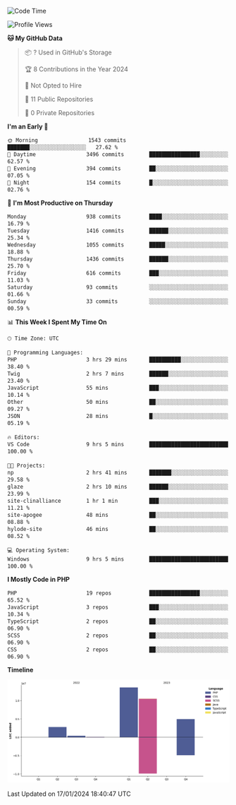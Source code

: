<!--START_SECTION:waka-->
![Code Time](http://img.shields.io/badge/Code%20Time-1%2C459%20hrs%207%20mins-blue)

![Profile Views](http://img.shields.io/badge/Profile%20Views-14-blue)

**🐱 My GitHub Data** 

> 📦 ? Used in GitHub's Storage 
 > 
> 🏆 8 Contributions in the Year 2024
 > 
> 🚫 Not Opted to Hire
 > 
> 📜 11 Public Repositories 
 > 
> 🔑 0 Private Repositories 
 > 
**I'm an Early 🐤** 

```text
🌞 Morning                1543 commits        ███████░░░░░░░░░░░░░░░░░░   27.62 % 
🌆 Daytime                3496 commits        ████████████████░░░░░░░░░   62.57 % 
🌃 Evening                394 commits         ██░░░░░░░░░░░░░░░░░░░░░░░   07.05 % 
🌙 Night                  154 commits         █░░░░░░░░░░░░░░░░░░░░░░░░   02.76 % 
```
📅 **I'm Most Productive on Thursday** 

```text
Monday                   938 commits         ████░░░░░░░░░░░░░░░░░░░░░   16.79 % 
Tuesday                  1416 commits        ██████░░░░░░░░░░░░░░░░░░░   25.34 % 
Wednesday                1055 commits        █████░░░░░░░░░░░░░░░░░░░░   18.88 % 
Thursday                 1436 commits        ██████░░░░░░░░░░░░░░░░░░░   25.70 % 
Friday                   616 commits         ███░░░░░░░░░░░░░░░░░░░░░░   11.03 % 
Saturday                 93 commits          ░░░░░░░░░░░░░░░░░░░░░░░░░   01.66 % 
Sunday                   33 commits          ░░░░░░░░░░░░░░░░░░░░░░░░░   00.59 % 
```


📊 **This Week I Spent My Time On** 

```text
🕑︎ Time Zone: UTC

💬 Programming Languages: 
PHP                      3 hrs 29 mins       ██████████░░░░░░░░░░░░░░░   38.40 % 
Twig                     2 hrs 7 mins        ██████░░░░░░░░░░░░░░░░░░░   23.40 % 
JavaScript               55 mins             ███░░░░░░░░░░░░░░░░░░░░░░   10.14 % 
Other                    50 mins             ██░░░░░░░░░░░░░░░░░░░░░░░   09.27 % 
JSON                     28 mins             █░░░░░░░░░░░░░░░░░░░░░░░░   05.19 % 

🔥 Editors: 
VS Code                  9 hrs 5 mins        █████████████████████████   100.00 % 

🐱‍💻 Projects: 
np                       2 hrs 41 mins       ███████░░░░░░░░░░░░░░░░░░   29.58 % 
glaze                    2 hrs 10 mins       ██████░░░░░░░░░░░░░░░░░░░   23.99 % 
site-clinalliance        1 hr 1 min          ███░░░░░░░░░░░░░░░░░░░░░░   11.21 % 
site-apogee              48 mins             ██░░░░░░░░░░░░░░░░░░░░░░░   08.88 % 
hylode-site              46 mins             ██░░░░░░░░░░░░░░░░░░░░░░░   08.52 % 

💻 Operating System: 
Windows                  9 hrs 5 mins        █████████████████████████   100.00 % 
```

**I Mostly Code in PHP** 

```text
PHP                      19 repos            ████████████████░░░░░░░░░   65.52 % 
JavaScript               3 repos             ███░░░░░░░░░░░░░░░░░░░░░░   10.34 % 
TypeScript               2 repos             ██░░░░░░░░░░░░░░░░░░░░░░░   06.90 % 
SCSS                     2 repos             ██░░░░░░░░░░░░░░░░░░░░░░░   06.90 % 
CSS                      2 repos             ██░░░░░░░░░░░░░░░░░░░░░░░   06.90 % 
```



**Timeline**

![Lines of Code chart](https://raw.githubusercontent.com/tahar-elgunaoui/tahar-elgunaoui/main/assets/bar_graph.png)


 Last Updated on 17/01/2024 18:40:47 UTC
<!--END_SECTION:waka-->
